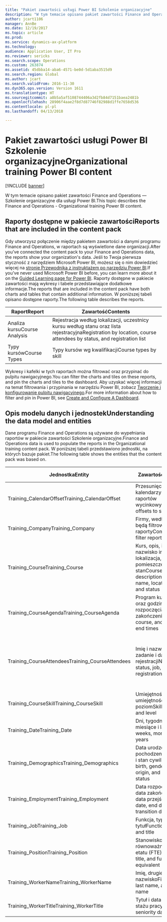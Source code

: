 ```yaml
---
title: "Pakiet zawartości usługi Power BI Szkolenie organizacyjne"
description: "W tym temacie opisano pakiet zawartości Finance and Operations — Szkolenie organizacyjne dla usługi Power BI."
author: jcart1106
manager: AnnBe
ms.date: 12/19/2017
ms.topic: article
ms.prod: 
ms.service: dynamics-ax-platform
ms.technology: 
audience: Application User, IT Pro
ms.reviewer: sericks
ms.search.scope: Operations
ms.custom: 263874
ms.assetid: 45dbba14-aba6-4571-be0d-5d1aba3515d9
ms.search.region: Global
ms.author: jcart
ms.search.validFrom: 2016-11-30
ms.dyn365.ops.version: Version 1611
ms.translationtype: HT
ms.sourcegitcommit: a8b5a5af5108744406a3d2fb84d7151baea2481b
ms.openlocfilehash: 28906f4aae2f8d7d87746f82988d1ffe7658d536
ms.contentlocale: pl-pl
ms.lasthandoff: 04/13/2018

---
```


# <a name="organizational-training-power-bi-content"></a><span data-ttu-id="693d5-103">Pakiet zawartości usługi Power BI Szkolenie organizacyjne</span><span class="sxs-lookup"><span data-stu-id="693d5-103">Organizational training Power BI content</span></span>

[!INCLUDE [banner](../includes/banner.md)]

<span data-ttu-id="693d5-104">W tym temacie opisano pakiet zawartości Finance and Operations — Szkolenie organizacyjne dla usługi Power BI.</span><span class="sxs-lookup"><span data-stu-id="693d5-104">This topic describes the Finance and Operations - Organizational training Power BI content.</span></span> 

## <a name="reports-that-are-included-in-the-content-pack"></a><span data-ttu-id="693d5-105">Raporty dostępne w pakiecie zawartości</span><span class="sxs-lookup"><span data-stu-id="693d5-105">Reports that are included in the content pack</span></span>
<span data-ttu-id="693d5-106">Gdy utworzysz połączenie między pakietem zawartości a danymi programu Finance and Operations, w raportach są wyświetlone dane organizacji.</span><span class="sxs-lookup"><span data-stu-id="693d5-106">After you’ve connected the content pack to your Finance and Operations data, the reports show your organization's data.</span></span> <span data-ttu-id="693d5-107">Jeśli to Twoja pierwsza styczność z narzędziem Microsoft Power BI, możesz się o nim dowiedzieć więcej na [stronie Przewodnika z instruktażem po narzędziu Power BI](https://powerbi.microsoft.com/en-us/guided-learning/?WT.mc_id=PBIService_GetData).</span><span class="sxs-lookup"><span data-stu-id="693d5-107">If you’ve never used Microsoft Power BI before, you can learn more about it on the [Guided Learning page for Power BI](https://powerbi.microsoft.com/en-us/guided-learning/?WT.mc_id=PBIService_GetData).</span></span> <span data-ttu-id="693d5-108">Raporty dostępne w pakiecie zawartości mają wykresy i tabele przedstawiające dodatkowe informacje.</span><span class="sxs-lookup"><span data-stu-id="693d5-108">The reports that are included in the content pack have both charts and tables that contain additional information.</span></span> <span data-ttu-id="693d5-109">W poniższej tabeli opisano dostępne raporty.</span><span class="sxs-lookup"><span data-stu-id="693d5-109">The following table describes the reports.</span></span>

| <span data-ttu-id="693d5-110">Raport</span><span class="sxs-lookup"><span data-stu-id="693d5-110">Report</span></span>          | <span data-ttu-id="693d5-111">Zawartość</span><span class="sxs-lookup"><span data-stu-id="693d5-111">Contents</span></span>                                                                    |
|-----------------|-----------------------------------------------------------------------------|
| <span data-ttu-id="693d5-112">Analiza kursu</span><span class="sxs-lookup"><span data-stu-id="693d5-112">Course Analysis</span></span> | <span data-ttu-id="693d5-113">Rejestracja według lokalizacji, uczestnicy kursu według stanu oraz lista rejestracyjna</span><span class="sxs-lookup"><span data-stu-id="693d5-113">Registration by location, course attendees by status, and registration list</span></span> |
| <span data-ttu-id="693d5-114">Typy kursów</span><span class="sxs-lookup"><span data-stu-id="693d5-114">Course Types</span></span>    | <span data-ttu-id="693d5-115">Typy kursów wg kwalifikacji</span><span class="sxs-lookup"><span data-stu-id="693d5-115">Course types by skill</span></span>                                                       |

<span data-ttu-id="693d5-116">Wykresy i kafelki w tych raportach można filtrować oraz przypinać do pulpitu nawigacyjnego.</span><span class="sxs-lookup"><span data-stu-id="693d5-116">You can filter the charts and tiles on these reports, and pin the charts and tiles to the dashboard.</span></span> <span data-ttu-id="693d5-117">Aby uzyskać więcej informacji na temat filtrowania i przypinania w narzędziu Power BI, zobacz [Tworzenie i konfigurowanie pulpitu nawigacyjnego](https://powerbi.microsoft.com/en-us/guided-learning/powerbi-learning-4-2-create-configure-dashboards).</span><span class="sxs-lookup"><span data-stu-id="693d5-117">For more information about how to filter and pin in Power BI, see [Create and Configure A Dashboard](https://powerbi.microsoft.com/en-us/guided-learning/powerbi-learning-4-2-create-configure-dashboards).</span></span>

## <a name="understanding-the-data-model-and-entities"></a><span data-ttu-id="693d5-118">Opis modelu danych i jednostek</span><span class="sxs-lookup"><span data-stu-id="693d5-118">Understanding the data model and entities</span></span>
<span data-ttu-id="693d5-119">Dane programu Finance and Operations są używane do wypełniania raportów w pakiecie zawartości Szkolenie organizacyjne.</span><span class="sxs-lookup"><span data-stu-id="693d5-119">Finance and Operations data is used to populate the reports in the Organizational training content pack.</span></span> <span data-ttu-id="693d5-120">W poniższej tabeli przedstawiono jednostki, na których bazuje pakiet.</span><span class="sxs-lookup"><span data-stu-id="693d5-120">The following table shows the entities that the content pack was based on.</span></span>

| <span data-ttu-id="693d5-121">Jednostka</span><span class="sxs-lookup"><span data-stu-id="693d5-121">Entity</span></span>                    | <span data-ttu-id="693d5-122">Zawartość</span><span class="sxs-lookup"><span data-stu-id="693d5-122">Contents</span></span>                                                         | <span data-ttu-id="693d5-123">Powiązania z innymi jednostkami</span><span class="sxs-lookup"><span data-stu-id="693d5-123">Relationships with other entities</span></span>                                                                                                                                                                  |
|---------------------------|------------------------------------------------------------------|----------------------------------------------------------------------------------------------------------------------------------------------------------------------------------------------------|
| <span data-ttu-id="693d5-124">Training\_CalendarOffset</span><span class="sxs-lookup"><span data-stu-id="693d5-124">Training\_CalendarOffset</span></span>  | <span data-ttu-id="693d5-125">Przesunięcia kalendarzy dla raportów wycinkowych</span><span class="sxs-lookup"><span data-stu-id="693d5-125">Calendar offsets to slice reports</span></span>                                | <span data-ttu-id="693d5-126">Training\_CourseAgenda Training\_CourseAttendees</span><span class="sxs-lookup"><span data-stu-id="693d5-126">Training\_CourseAgenda Training\_CourseAttendees</span></span>                                                                                                                                                   |
| <span data-ttu-id="693d5-127">Training\_Company</span><span class="sxs-lookup"><span data-stu-id="693d5-127">Training\_Company</span></span>         | <span data-ttu-id="693d5-128">Firmy, według których będą filtrowane raporty</span><span class="sxs-lookup"><span data-stu-id="693d5-128">Companies to filter reports by</span></span>                                   | <span data-ttu-id="693d5-129">Training\_CourseAgenda Training\_CourseAttendees</span><span class="sxs-lookup"><span data-stu-id="693d5-129">Training\_CourseAgenda Training\_CourseAttendees</span></span>                                                                                                                                                   |
| <span data-ttu-id="693d5-130">Training\_Course</span><span class="sxs-lookup"><span data-stu-id="693d5-130">Training\_Course</span></span>          | <span data-ttu-id="693d5-131">Kurs, opis, imię i nazwisko instruktora, lokalizacja, pomieszczenie i stan</span><span class="sxs-lookup"><span data-stu-id="693d5-131">Course, description, instructor name, location, room, and status</span></span> | <span data-ttu-id="693d5-132">Training\_CourseAgenda Training\_CourseAttendees Training\_CourseSkill</span><span class="sxs-lookup"><span data-stu-id="693d5-132">Training\_CourseAgenda Training\_CourseAttendees Training\_CourseSkill</span></span>                                                                                                                             |
| <span data-ttu-id="693d5-133">Training\_CourseAgenda</span><span class="sxs-lookup"><span data-stu-id="693d5-133">Training\_CourseAgenda</span></span>    | <span data-ttu-id="693d5-134">Program kursu, kurs oraz godziny rozpoczęcia i zakończenia</span><span class="sxs-lookup"><span data-stu-id="693d5-134">Agenda, course, and start and end times</span></span>                          | <span data-ttu-id="693d5-135">Training\_Company Training\_CalendarOffset Training\_Date Training\_Course</span><span class="sxs-lookup"><span data-stu-id="693d5-135">Training\_Company Training\_CalendarOffset Training\_Date Training\_Course</span></span>                                                                                                                         |
| <span data-ttu-id="693d5-136">Training\_CourseAttendees</span><span class="sxs-lookup"><span data-stu-id="693d5-136">Training\_CourseAttendees</span></span> | <span data-ttu-id="693d5-137">Imię i nazwisko, stan, zadanie i data rejestracji</span><span class="sxs-lookup"><span data-stu-id="693d5-137">Name, status, job, and registration date</span></span>                         | <span data-ttu-id="693d5-138">Training\_Company Training\_CalendarOffset Training\_Date Training\_Demographics Training\_Employment Training\_Course Training\_WorkerName Training\_WorkerTitle Training\_Job Training\_Position</span><span class="sxs-lookup"><span data-stu-id="693d5-138">Training\_Company Training\_CalendarOffset Training\_Date Training\_Demographics Training\_Employment Training\_Course Training\_WorkerName Training\_WorkerTitle Training\_Job Training\_Position</span></span> |
| <span data-ttu-id="693d5-139">Training\_CourseSkill</span><span class="sxs-lookup"><span data-stu-id="693d5-139">Training\_CourseSkill</span></span>     | <span data-ttu-id="693d5-140">Umiejętności, typ umiejętności i poziom</span><span class="sxs-lookup"><span data-stu-id="693d5-140">Skill, skill type, and level</span></span>                                     | <span data-ttu-id="693d5-141">Training\_Course</span><span class="sxs-lookup"><span data-stu-id="693d5-141">Training\_Course</span></span>                                                                                                                                                                                   |
| <span data-ttu-id="693d5-142">Training\_Date</span><span class="sxs-lookup"><span data-stu-id="693d5-142">Training\_Date</span></span>            | <span data-ttu-id="693d5-143">Dni, tygodnie, miesiące i lata</span><span class="sxs-lookup"><span data-stu-id="693d5-143">Days, weeks, months, and years</span></span>                                   | <span data-ttu-id="693d5-144">Training\_CourseAgenda Training\_CourseAttendees</span><span class="sxs-lookup"><span data-stu-id="693d5-144">Training\_CourseAgenda Training\_CourseAttendees</span></span>                                                                                                                                                   |
| <span data-ttu-id="693d5-145">Training\_Demographics</span><span class="sxs-lookup"><span data-stu-id="693d5-145">Training\_Demographics</span></span>    | <span data-ttu-id="693d5-146">Data urodzenia, płeć, pochodzenie etniczne i stan cywilny</span><span class="sxs-lookup"><span data-stu-id="693d5-146">Date of birth, gender, ethnic origin, and marital status</span></span>         | <span data-ttu-id="693d5-147">Training\_CourseAgenda Training\_CourseAttendees</span><span class="sxs-lookup"><span data-stu-id="693d5-147">Training\_CourseAgenda Training\_CourseAttendees</span></span>                                                                                                                                                   |
| <span data-ttu-id="693d5-148">Training\_Employment</span><span class="sxs-lookup"><span data-stu-id="693d5-148">Training\_Employment</span></span>      | <span data-ttu-id="693d5-149">Data rozpoczęcia, data zakończenia i data przejścia</span><span class="sxs-lookup"><span data-stu-id="693d5-149">Start date, end date, and transition date</span></span>                        | <span data-ttu-id="693d5-150">Training\_CourseAgenda Training\_CourseAttendees</span><span class="sxs-lookup"><span data-stu-id="693d5-150">Training\_CourseAgenda Training\_CourseAttendees</span></span>                                                                                                                                                   |
| <span data-ttu-id="693d5-151">Training\_Job</span><span class="sxs-lookup"><span data-stu-id="693d5-151">Training\_Job</span></span>             | <span data-ttu-id="693d5-152">Funkcja, typ i tytuł</span><span class="sxs-lookup"><span data-stu-id="693d5-152">Function, type, and title</span></span>                                        | <span data-ttu-id="693d5-153">Training\_CourseAgenda Training\_CourseAttendees</span><span class="sxs-lookup"><span data-stu-id="693d5-153">Training\_CourseAgenda Training\_CourseAttendees</span></span>                                                                                                                                                   |
| <span data-ttu-id="693d5-154">Training\_Position</span><span class="sxs-lookup"><span data-stu-id="693d5-154">Training\_Position</span></span>        | <span data-ttu-id="693d5-155">Stanowisko, tytuł i równoważnik pełnego etatu (FTE)</span><span class="sxs-lookup"><span data-stu-id="693d5-155">Position, title, and full-time equivalent (FTE)</span></span>                  | <span data-ttu-id="693d5-156">Training\_CourseAgenda Training\_CourseAttendees</span><span class="sxs-lookup"><span data-stu-id="693d5-156">Training\_CourseAgenda Training\_CourseAttendees</span></span>                                                                                                                                                   |
| <span data-ttu-id="693d5-157">Training\_WorkerName</span><span class="sxs-lookup"><span data-stu-id="693d5-157">Training\_WorkerName</span></span>      | <span data-ttu-id="693d5-158">Imię, drugie imię i nazwisko</span><span class="sxs-lookup"><span data-stu-id="693d5-158">First name, last name, and full name</span></span>                             | <span data-ttu-id="693d5-159">Training\_CourseAttendees</span><span class="sxs-lookup"><span data-stu-id="693d5-159">Training\_CourseAttendees</span></span>                                                                                                                                                                          |
| <span data-ttu-id="693d5-160">Training\_WorkerTitle</span><span class="sxs-lookup"><span data-stu-id="693d5-160">Training\_WorkerTitle</span></span>     | <span data-ttu-id="693d5-161">Tytuł i data ustalenia stażu pracy</span><span class="sxs-lookup"><span data-stu-id="693d5-161">Title and seniority date</span></span>                                         | <span data-ttu-id="693d5-162">Training\_CourseAttendees</span><span class="sxs-lookup"><span data-stu-id="693d5-162">Training\_CourseAttendees</span></span>                                                                                                                                                                          |





